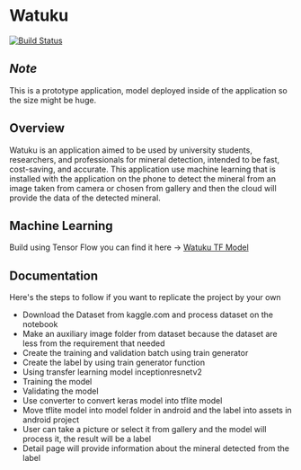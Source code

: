 # Watuku

[![Build Status](https://img.shields.io/badge/platform-Android-green.svg)](http://developer.android.com/index.html)

## _Note_
This is a prototype application, model deployed inside of the application so the size might be huge.

## Overview
Watuku is an application aimed to be used by university students, researchers, and professionals for mineral detection, intended to be fast, cost-saving, and accurate. This application use machine learning that is installed with the application on the phone to detect the mineral from an image taken from camera or chosen from gallery and then the cloud will provide the data of the detected mineral.

## Machine Learning
Build using Tensor Flow you can find it here -> [Watuku TF Model](https://github.com/ezoizy/Mineral_Model)

## Documentation
Here's the steps to follow if you want to replicate the project by your own
- Download the Dataset from kaggle.com and process dataset on the notebook
- Make an auxiliary image folder from dataset because the dataset are less from the requirement that needed
- Create the training and validation batch using train generator
- Create the label by using train generator function
- Using transfer learning model inceptionresnetv2 
- Training the model
- Validating the model
- Use converter to convert keras model into tflite model
- Move tflite model into model folder in android and the label into assets in android project
- User can take a picture or select it from gallery and the model will process it, the result will be a label
- Detail page will provide information about the mineral detected from the label
